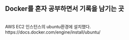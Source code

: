 <h2>Docker를 혼자 공부하면서 기록을 남기는 곳</h2> <br>
AWS EC2 인스턴스의 ubuntu환경에 설치했다. <br>
https://docs.docker.com/engine/install/ubuntu/

